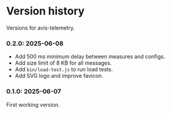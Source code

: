 # Version history

Versions for avis-telemetry.

### 0.2.0: 2025-06-08

* Add 500 ms minimum delay between measures and configs.
* Add size limit of 8 KB for all messages.
* Add `bin/load-test.js` to run load tests.
* Add SVG logo and improve favicon.

### 0.1.0: 2025-06-07

First working version.

